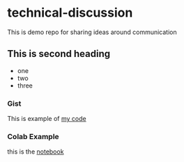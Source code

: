 # technical-discussion
This is demo repo for sharing ideas around communication


## This is second heading

* one
* two
* three


### Gist
This is example of [my code](https://gist.github.com/Vinidhi/3506837c31115369973418ad85ae0816)

### Colab Example

this is the [notebook](https://github.com/Vinidhi/technical-discussion/blob/main/technical_docs.ipynb)
